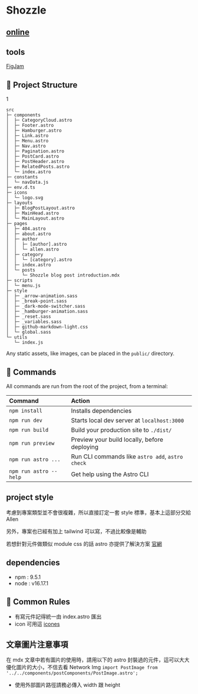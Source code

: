 # Shozzle

## [online](https://shozzle.dev/)

## tools

[FigJam](https://www.figma.com/file/i7dYTbkJ1lnIqRX42Wkilz/Shozzle?node-id=0-1&t=cXvTg1eZTFDi349A-0)

## 🚀 Project Structure

1

```
src
├─ components
│  ├─ CategoryCloud.astro
│  ├─ Footer.astro
│  ├─ Hamburger.astro
│  ├─ Link.astro
│  ├─ Menu.astro
│  ├─ Nav.astro
│  ├─ Pagination.astro
│  ├─ PostCard.astro
│  ├─ PostHeader.astro
│  ├─ RelatedPosts.astro
│  └─ index.astro
├─ constants
│  └─ navData.js
├─ env.d.ts
├─ icons
│  └─ logo.svg
├─ layouts
│  ├─ BlogPostLayout.astro
│  ├─ MainHead.astro
│  └─ MainLayout.astro
├─ pages
│  ├─ 404.astro
│  ├─ about.astro
│  ├─ author
│  │  ├─ [author].astro
│  │  └─ allen.astro
│  ├─ category
│  │  └─ [category].astro
│  ├─ index.astro
│  └─ posts
│     └─ Shozzle blog post introduction.mdx
├─ scripts
│  └─ menu.js
├─ style
│  ├─ _arrow-animation.sass
│  ├─ _break-point.sass
│  ├─ _dark-mode-switcher.sass
│  ├─ _hamburger-animation.sass
│  ├─ _reset.sass
│  ├─ _variables.sass
│  ├─ github-markdown-light.css
│  └─ global.sass
└─ utils
   └─ index.js

```

Any static assets, like images, can be placed in the `public/` directory.

## 🧞 Commands

All commands are run from the root of the project, from a terminal:

| Command                | Action                                           |
| :--------------------- | :----------------------------------------------- |
| `npm install`          | Installs dependencies                            |
| `npm run dev`          | Starts local dev server at `localhost:3000`      |
| `npm run build`        | Build your production site to `./dist/`          |
| `npm run preview`      | Preview your build locally, before deploying     |
| `npm run astro ...`    | Run CLI commands like `astro add`, `astro check` |
| `npm run astro --help` | Get help using the Astro CLI                     |

## project style

考慮到專案類型並不會很複雜，所以直接訂定一套 style 標準，基本上這部分交給 Allen

另外，專案也已經有加上 tailwind 可以寫，不過比較像是輔助

若想針對元件做類似 module css 的話 astro 亦提供了解決方案 [官網](https://docs.astro.build/zh-tw/tutorial/2-pages/4/#style-an-individual-page)

## dependencies

- npm : 9.5.1
- node : v16.17.1

## 👀 Common Rules

- 有寫元件記得統一由 index.astro 匯出
- icon 可用這 [icones](https://icones.js.org/)

## 文章圖片注意事項

在 mdx 文章中若有圖片的使用時，請用以下的 astro 封裝過的元件，這可以大大優化圖片的大小，不信去看 Network Img
`import PostImage from '../../components/postComponents/PostImage.astro';`

- 使用外部圖片路徑請務必傳入 width 跟 height
